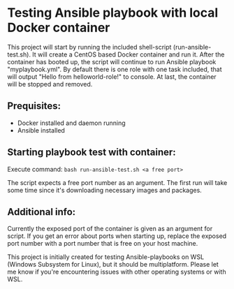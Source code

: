 # Testing Ansible playbook with local Docker container

This project will start by running the included shell-script (run-ansible-test.sh). It will create a CentOS based Docker container and run it. After the container has booted up, the script will continue to run Ansible playbook "myplaybook.yml". By default there is one role with one task included, that will output "Hello from helloworld-role!" to console. At last, the container will be stopped and removed.

## Prequisites:
- Docker installed and daemon running
- Ansible installed

## Starting playbook test with container:
Execute command: ```bash run-ansible-test.sh <a free port>```

The script expects a free port number as an argument.
The first run will take some time since it's downloading necessary images and packages.

## Additional info:
Currently the exposed port of the container is given as an argument for script. If you get an error about ports when starting up, replace the exposed port number with a port number that is free on your host machine.

This project is initially created for testing Ansible-playbooks on WSL (Windows Subsystem for Linux), but it should be multiplatform. Please let me know if you're encountering issues with other operating systems or with WSL.
